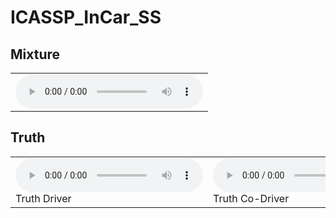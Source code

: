 # ICASSP_InCar_SS



## Mixture

<table>
  <tr>
    <td>
      <audio controls>
        <source src="./Audio_samples/MusicTruth_0_set1.wav" type="audio/wav">
        Your browser does not support the audio element.

      </audio>
      <figcaption> Mixture Mic 0 </figcaption>
    </td>
    <td>
      <audio controls>
        <source src="audio2.mp3" type="audio/wav">
        Your browser does not support the audio element.
      </audio>
      <figcaption> Mixture Mic 1 </figcaption>
    </td>
    <td>
      <audio controls>
        <source src="audio3.mp3" type="audio/wav">
        Your browser does not support the audio element.
      </audio>
      <figcaption> Mixture Mic 2 </figcaption>
    </td>
    <td>
      <audio controls>
        <source src="audio4.mp3" type="audio/wav">
        Your browser does not support the audio element.
      </audio>
      <figcaption> Mixture Mic 3 </figcaption>
    </td>
  </tr>
</table>

## Truth

<table>
  <tr>
    <td>
      <audio controls>
        <source src="audio1.mp3" type="audio/mpeg">
        Your browser does not support the audio element.
      </audio>
      <figcaption> Truth Driver </figcaption>
    </td>
    <td>
      <audio controls>
        <source src="audio2.mp3" type="audio/mpeg">
        Your browser does not support the audio element.
      </audio>
      <figcaption> Truth  Co-Driver </figcaption>
    </td>
    <td>
      <audio controls>
        <source src="audio3.mp3" type="audio/mpeg">
        Your browser does not support the audio element.
      </audio>
      <figcaption> Truth  Passenger </figcaption>
    </td>
    <td>
      <audio controls>
        <source src="audio4.mp3" type="audio/mpeg">
        Your browser does not support the audio element.
      </audio>
      <figcaption> Truth  Co-Passenger </figcaption>
    </td>
  </tr>
</table>







